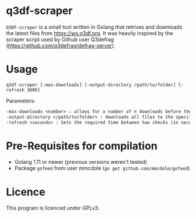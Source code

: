 # q3df-scraper

`Q3DF-scraper` is a small tool written in Golang that retrives and downloads the latest files from https://ws.q3df.org. It was heavily inspired by the scraper script used by Github user Q3defrag (https://github.com/q3defrag/defrag-server).

# Usage
```q3df-scraper [-max-downloads] [-output-directory /path/to/folder] [-refresh 3600]``` 

Parameters:
```txt
-max-downloads <number> : allows for a number of n downloads before the program exits.
-output-directory </path/to/folder> : downloads all files to the specific directory. If folder doesn't exist, it will try to create it.
-refresh <seconds> : Sets the required time between two checks (in seconds).
```

# Pre-Requisites for compilation
- Golang 1.11 or newer (previous versions weren't tested)
- Package `gofeed` from user mmcdole (`go get github.com/mmcdole/gofeed`)

# Licence
This program is licenced under GPLv3.